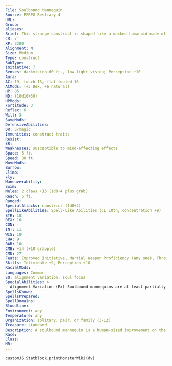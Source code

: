 ```yaml
---
File: Soulbound Mannequin
Source: PFRPG Bestiary 4
URL: 
Group: 
aliases: 
Brief: This strange construct is shaped like a masked humanoid made of wood and porcelain.
CR: 7
XP: 3200
Alignment: N
Size: Medium
Type: construct
SubType: 
Initiative: 7
Senses: darkvision 60 ft., low-light vision; Perception +10
Aura: 
AC: 19, touch 13, flat-footed 16
ACMods: (+3 Dex, +6 natural)
HP: 85
HD: (10d10+30)
HPMods: 
Fortitude: 3
Reflex: 6
Will: 3
SaveMods: 
DefensiveAbilities: 
DR: 5/magic
Immunities: construct traits
Resist: 
SR: 
Weaknesses: susceptible to mind-affecting effects
Space: 5 ft.
Speed: 30 ft.
MoveMods: 
Burrow: 
Climb: 
Fly: 
Maneuverability: 
Swim: 
Melee: 2 claws +15 (1d8+4 plus grab)
Reach: 5 ft.
Ranged: 
SpecialAttacks: constrict (1d8+4)
SpellLikeAbilities: Spell-Like Abilities (CL 10th; concentration +9)   At Will-detect poison, light, mage hand, open/close, prestidigitation   3/day-alarm, feather fall, hold portal   1/day-disguise self (see below), levitate, one additional ability based on alignment (see below)
STR: 18
DEX: 16
CON: -
INT: 11
WIS: 10
CHA: 9
BAB: 10
CMB: +14 (+18 grapple)
CMD: 27
Feats: Improved Initiative, Martial Weapon Proficiency (any one), Throw Anything, Toughness, Weapon Focus (claw)
Skills: Intimidate +9, Perception +10
RacialMods: 
Languages: Common
SQ: alignment variation, soul focus
SpecialAbilities: >
  Alignment Variation (Ex) Soulbound mannequins are at least partially neutral in alignment, although they can also be chaotic, evil, good, or lawful. They have an alignment-dependent spell-like ability usable once per day as listed below. • Chaotic Neutral: confusion (DC 13) • Lawful Neutral: fear (DC 13) • Neutral: hold monster (DC 13) • Neutral Evil: enervation • Neutral Good: greater invisibility  Disguise Self (Sp) The soulbound mannequin can only disguise itself as the living person it used to be at approximately the age it was when its soul was used to make the mannequin (this allows it to take the appearance of another creature type).  Soul Focus (Su) The soul bound to the mannequin lives within a focus integrated into the doll or its apparel, typically a carved mask. As long as this soul focus remains intact, it can be used to animate another mannequin, at the same cost as creating a new soulbound mannequin. The new mannequin retains its personality and memories. A soul focus has hardness 8, 12 hit points, and a break DC of 20.  Susceptible to Mind-Affecting Effects (Ex) Unlike most constructs, a soulbound mannequin is not immune to mind-affecting effects.
SpellsKnown: 
SpellsPrepared: 
SpellDomains: 
Bloodline: 
Environment: any
Temperature: any
Organization: solitary, pair, or family (3-12)
Treasure: standard
Description: A soulbound mannequin is a human-sized improvement on the soulbound doll (Pathfinder RPG Bestiary 2 255). The binding process is sophisticated enough to leave much of the soul's personality intact. Most are crafted to allow a faithful servant to remain with a prestigious family or to allow a dying loved one to remain among the living in a limited way. Because the mannequin's face is expressionless and its voice has little inf lection, it carries several masks that it uses to convey emotions. It often serves its creator as a bodyguard, companion, servant, sentry, or even paramour.  Construction  A soulbound mannequin is made from wood or porcelain, with one expertly carved mask worth at least 500 gp to serve as the soul focus. Creation requires a soul fragment from a creature who dies at some point during the creation of the mannequin (this doesn't prevent the rest of the soul from continuing on to the afterlife or prevent the body from later being revived). An unwilling soul can resist the procedure with a successful DC 20 Will save.  SOULBOUND MANNEQUIN  CL 7th; Price 16,500 gp  Construction  Requirements Craft Construct, disguise self, false life, lesser geas, magic jar, minor creation, soul of a living creature who dies or is slain during the creation process; Skill Craft (sculptures); Cost 8,500 gp
Race: 
Class: 
MR: 
---
```

```dataviewjs
customJS.Statblock.printMonsterWiki(dv)
```
